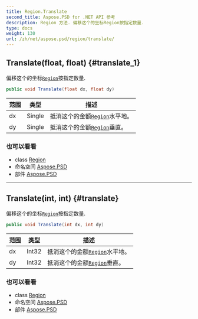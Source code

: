 ```yaml
---
title: Region.Translate
second_title: Aspose.PSD for .NET API 参考
description: Region 方法. 偏移这个的坐标Region按指定数量.
type: docs
weight: 130
url: /zh/net/aspose.psd/region/translate/
---
```

## Translate(float, float) {#translate_1}

偏移这个的坐标[`Region`](../)按指定数量.

```csharp
public void Translate(float dx, float dy)
```

| 范围 | 类型 | 描述 |
| --- | --- | --- |
| dx | Single | 抵消这个的金额[`Region`](../)水平地。 |
| dy | Single | 抵消这个的金额[`Region`](../)垂直。 |

### 也可以看看

* class [Region](../)
* 命名空间 [Aspose.PSD](../../region/)
* 部件 [Aspose.PSD](../../../)

---

## Translate(int, int) {#translate}

偏移这个的坐标[`Region`](../)按指定数量.

```csharp
public void Translate(int dx, int dy)
```

| 范围 | 类型 | 描述 |
| --- | --- | --- |
| dx | Int32 | 抵消这个的金额[`Region`](../)水平地。 |
| dy | Int32 | 抵消这个的金额[`Region`](../)垂直。 |

### 也可以看看

* class [Region](../)
* 命名空间 [Aspose.PSD](../../region/)
* 部件 [Aspose.PSD](../../../)


